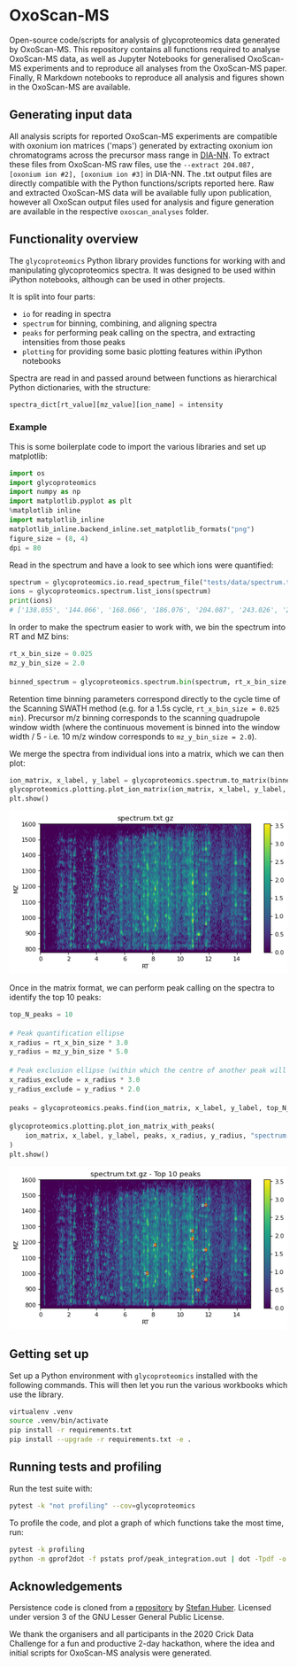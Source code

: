 # OxoScan-MS

Open-source code/scripts for analysis of glycoproteomics data generated by OxoScan-MS. This repository contains all functions required to analyse OxoScan-MS data, as well as Jupyter Notebooks for generalised OxoScan-MS experiments and to reproduce all analyses from the OxoScan-MS paper. Finally, R Markdown notebooks to reproduce all analysis and figures shown in the OxoScan-MS are available.

## Generating input data

All analysis scripts for reported OxoScan-MS experiments are compatible with oxonium ion matrices ('maps') generated by extracting oxonium ion chromatograms across the precursor mass range in [DIA-NN](https://github.com/vdemichev/DiaNN). To extract these files from OxoScan-MS raw files, use the `--extract 204.087, [oxonium ion #2], [oxonium ion #3]` in DIA-NN. The .txt output files are directly compatible with the Python functions/scripts reported here. Raw and extracted OxoScan-MS data will be available fully upon publication, however all OxoScan output files used for analysis and figure generation are available in the respective `oxoscan_analyses` folder. 


## Functionality overview

The `glycoproteomics` Python library provides functions for working with and manipulating glycoproteomics spectra.
It was designed to be used within iPython notebooks, although can be used in other projects.

It is split into four parts:

- `io` for reading in spectra
- `spectrum` for binning, combining, and aligning spectra
- `peaks` for performing peak calling on the spectra, and extracting intensities from those peaks
- `plotting` for providing some basic plotting features within iPython notebooks

Spectra are read in and passed around between functions as hierarchical Python dictionaries, with the structure:

```python
spectra_dict[rt_value][mz_value][ion_name] = intensity
```

### Example

This is some boilerplate code to import the various libraries and set up matplotlib:

```python
import os
import glycoproteomics
import numpy as np
import matplotlib.pyplot as plt
%matplotlib inline
import matplotlib_inline
matplotlib_inline.backend_inline.set_matplotlib_formats("png")
figure_size = (8, 4)
dpi = 80
```

Read in the spectrum and have a look to see which ions were quantified:

```python
spectrum = glycoproteomics.io.read_spectrum_file("tests/data/spectrum.txt.gz")
ions = glycoproteomics.spectrum.list_ions(spectrum)
print(ions)
# ['138.055', '144.066', '168.066', '186.076', '204.087', '243.026', '274.092', '292.103', '308.098', '366.139', '405.079', '485.046', '512.197', '657.235']
```

In order to make the spectrum easier to work with, we bin the spectrum into RT and MZ bins: 

```python
rt_x_bin_size = 0.025
mz_y_bin_size = 2.0

binned_spectrum = glycoproteomics.spectrum.bin(spectrum, rt_x_bin_size, mz_y_bin_size, np.mean)
```

Retention time binning parameters correspond directly to the cycle time of the Scanning SWATH method (e.g. for a 1.5s cycle, `rt_x_bin_size = 0.025 min`). Precursor m/z binning corresponds to the scanning quadrupole window width (where the continuous movement is binned into the window width / 5 - i.e. 10 m/z window corresponds to `mz_y_bin_size = 2.0`).

We merge the spectra from individual ions into a matrix, which we can then plot:

```python
ion_matrix, x_label, y_label = glycoproteomics.spectrum.to_matrix(binned_spectrum, ions)
glycoproteomics.plotting.plot_ion_matrix(ion_matrix, x_label, y_label, "spectrum.txt.gz", figure_size, dpi)
plt.show()
```

![Spectrum](/readme_images/spectrum.png)

Once in the matrix format, we can perform peak calling on the spectra to identify the top 10 peaks:

```python
top_N_peaks = 10

# Peak quantification ellipse
x_radius = rt_x_bin_size * 3.0
y_radius = mz_y_bin_size * 5.0

# Peak exclusion ellipse (within which the centre of another peak will not be called)
x_radius_exclude = x_radius * 3.0
y_radius_exclude = y_radius * 2.0

peaks = glycoproteomics.peaks.find(ion_matrix, x_label, y_label, top_N_peaks, x_radius_exclude, x_radius_exclude)

glycoproteomics.plotting.plot_ion_matrix_with_peaks(
    ion_matrix, x_label, y_label, peaks, x_radius, y_radius, "spectrum.txt.gz - Top {} peaks".format(top_N_peaks), figure_size, dpi
)
plt.show()
```

![Spectrum with top 10 peaks](/readme_images/peaks.png)

## Getting set up

Set up a Python environment with `glycoproteomics` installed with the following commands.
This will then let you run the various workbooks which use the library.

```bash
virtualenv .venv
source .venv/bin/activate
pip install -r requirements.txt
pip install --upgrade -r requirements.txt -e .
```

## Running tests and profiling

Run the test suite with:

```bash
pytest -k "not profiling" --cov=glycoproteomics
```

To profile the code, and plot a graph of which functions take the most time, run:

```bash
pytest -k profiling
python -m gprof2dot -f pstats prof/peak_integration.out | dot -Tpdf -o prof/peak_integration.pdf
```

## Acknowledgements

Persistence code is cloned from a [repository](https://git.sthu.org/?p=persistence.git) by [Stefan Huber](https://www.sthu.org/code/codesnippets/imagepers.html). Licensed under version 3 of the GNU Lesser General Public License.

We thank the organisers and all participants in the 2020 Crick Data Challenge for a fun and productive 2-day hackathon, where the idea and initial scripts for OxoScan-MS analysis were generated.
